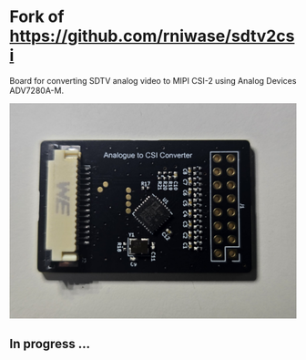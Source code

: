 # Fork of https://github.com/rniwase/sdtv2csi
Board for converting SDTV analog video to MIPI CSI-2 using Analog Devices ADV7280A-M.

![sdtv2csi topview](pictures/sdtv2csi_frontview.jpg)

## In progress ...
